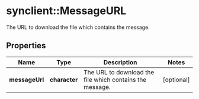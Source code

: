 # synclient::MessageURL

The URL to download the file which contains the message.
## Properties
Name | Type | Description | Notes
------------ | ------------- | ------------- | -------------
**messageUrl** | **character** | The URL to download the file which contains the message. | [optional] 


